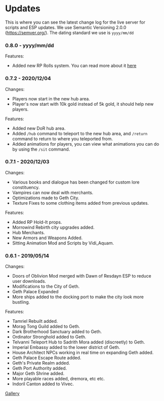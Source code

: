 # Updates
This is where you can see the latest change log for the live server for scripts and ESP updates. We use Semantic Versioning 2.0.0 (https://semver.org/). The dating standard we use is ``yyyy/mm/dd``

### 0.8.0 - yyyy/mm/dd
Features:
  * Added new RP Rolls system. You can read more about it [here](/ingame/rolls)

### 0.7.2 - 2020/12/04
Changes:
  * Players now start in the new hub area.
  * Player's now start with 10k gold instead of 5k gold, it should help new players.

Features:
  * Added new DoR hub area.
  * Added ``/hub`` command to teleport to the new hub area, and ``/return`` command to return to where you teleported from.
  * Added animations for players, you can view what animations you can do by using the ``/sit`` command.

### 0.7.1 - 2020/12/03
Changes:
  * Various books and dialogue has been changed for custom lore constituency.
  * Vampires can now deal with merchants.
  * Optimizations made to Geth City.
  * Texture Fixes to some clothing items added from previous updates.

Features:
  * Added RP Hold-It props.
  * Morrowind Rebirth city upgrades added.
  * Hub Merchants.
  * New Armors and Weapons Added.
  * Sitting Animation Mod and Scripts by Vidi_Aquam.

### 0.6.1 - 2019/05/14
Changes:
  * Doors of Oblivion Mod merged with Dawn of Resdayn ESP to reduce user downloads.
  * Modifications to the City of Geth.
  * Geth Palace Expanded
  * More ships added to the docking port to make the city look more bustling.

Features:
  * Tamriel Rebuilt added.
  * Morag Tong Guild added to Geth.
  * Dark Brotherhood Sanctuary added to Geth.
  * Ordinator Stronghold added to Geth.
  * Telvanni Teleport Hub to Sadrith Mora added (discreetly) to Geth.
  * Imperial Embassy added to the lower district of Geth.
  * House Architect NPCs working in real time on expanding Geth added.
  * Geth Palace Escape Route added.
  * Geth's Private Realm added.
  * Geth Port Authority added.
  * Major Geth Shrine added.
  * More playable races added, dremora, etc etc.
  * Indoril Canton added to Vivec.

[Gallery](https://imgur.com/gallery/bKXAHm0)
